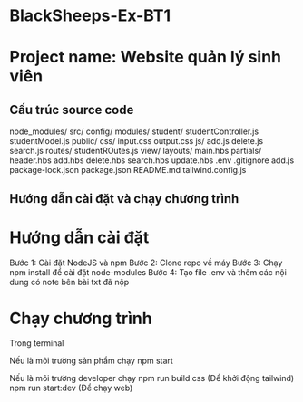 # BlackSheeps-Ex-BT1

# Project name: Website quản lý sinh viên

## Cấu trúc source code
node_modules/
src/
    config/
    modules/
        student/
            studentController.js
            studentModel.js
    public/
        css/
            input.css
            output.css
        js/
            add.js
            delete.js
            search.js
    routes/
        studentROutes.js
    view/
        layouts/
            main.hbs
        partials/
            header.hbs
    add.hbs
    delete.hbs
    search.hbs
    update.hbs
.env
.gitignore
add.js
package-lock.json
package.json
README.md
tailwind.config.js

## Hướng dẫn cài đặt và chạy chương trình

# Hướng dẫn cài đặt
Bước 1: Cài đặt NodeJS và npm
Bước 2: Clone repo về máy
Bước 3: Chạy npm install để cài đặt node-modules
Bước 4: Tạo file .env và thêm các nội dung có note bên bài txt đã nộp

# Chạy chương trình
Trong terminal

Nếu là môi trường sản phẩm chạy npm start

Nếu là môi trường developer chạy
    npm run build:css (Để khởi động tailwind)
    npm run start:dev (Để chạy web)
